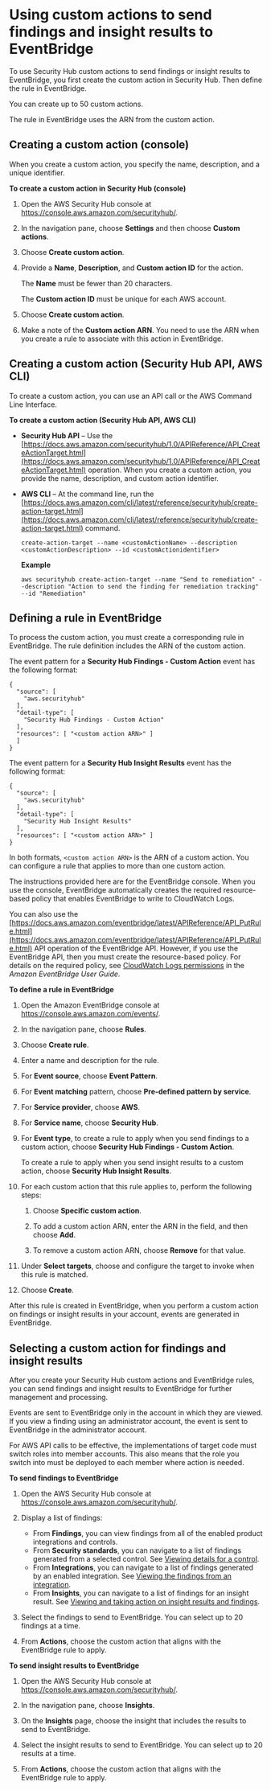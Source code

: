 # Using custom actions to send findings and insight results to EventBridge<a name="securityhub-cwe-custom-actions"></a>

To use Security Hub custom actions to send findings or insight results to EventBridge, you first create the custom action in Security Hub\. Then define the rule in EventBridge\.

You can create up to 50 custom actions\.

The rule in EventBridge uses the ARN from the custom action\.

## Creating a custom action \(console\)<a name="securityhub-cwe-configure"></a>

When you create a custom action, you specify the name, description, and a unique identifier\.

**To create a custom action in Security Hub \(console\)**

1. Open the AWS Security Hub console at [https://console\.aws\.amazon\.com/securityhub/](https://console.aws.amazon.com/securityhub/)\.

1. In the navigation pane, choose **Settings** and then choose **Custom actions**\.

1. Choose **Create custom action**\.

1. Provide a **Name**, **Description**, and **Custom action ID** for the action\.

   The **Name** must be fewer than 20 characters\.

   The **Custom action ID** must be unique for each AWS account\.

1. Choose **Create custom action**\.

1. Make a note of the **Custom action ARN**\. You need to use the ARN when you create a rule to associate with this action in EventBridge\.

## Creating a custom action \(Security Hub API, AWS CLI\)<a name="securityhub-cwe-configure-api"></a>

To create a custom action, you can use an API call or the AWS Command Line Interface\.

**To create a custom action \(Security Hub API, AWS CLI\)**
+ **Security Hub API** – Use the [https://docs.aws.amazon.com/securityhub/1.0/APIReference/API_CreateActionTarget.html](https://docs.aws.amazon.com/securityhub/1.0/APIReference/API_CreateActionTarget.html) operation\. When you create a custom action, you provide the name, description, and custom action identifier\.
+ **AWS CLI** – At the command line, run the [https://docs.aws.amazon.com/cli/latest/reference/securityhub/create-action-target.html](https://docs.aws.amazon.com/cli/latest/reference/securityhub/create-action-target.html) command\.

  ```
  create-action-target --name <customActionName> --description <customActionDescription> --id <customActionidentifier>
  ```

  **Example**

  ```
  aws securityhub create-action-target --name "Send to remediation" --description "Action to send the finding for remediation tracking" --id "Remediation"
  ```

## Defining a rule in EventBridge<a name="securityhub-cwe-define-rule"></a>

To process the custom action, you must create a corresponding rule in EventBridge\. The rule definition includes the ARN of the custom action\.

The event pattern for a **Security Hub Findings \- Custom Action** event has the following format:

```
{
  "source": [
    "aws.securityhub"
  ],
  "detail-type": [
    "Security Hub Findings - Custom Action"
  ],
  "resources": [ "<custom action ARN>" ]
  ]
}
```

The event pattern for a **Security Hub Insight Results** event has the following format:

```
{
  "source": [
    "aws.securityhub"
  ],
  "detail-type": [
    "Security Hub Insight Results"
  ],
  "resources": [ "<custom action ARN>" ]
}
```

In both formats, `<custom action ARN>` is the ARN of a custom action\. You can configure a rule that applies to more than one custom action\.

The instructions provided here are for the EventBridge console\. When you use the console, EventBridge automatically creates the required resource\-based policy that enables EventBridge to write to CloudWatch Logs\.

You can also use the [https://docs.aws.amazon.com/eventbridge/latest/APIReference/API_PutRule.html](https://docs.aws.amazon.com/eventbridge/latest/APIReference/API_PutRule.html) API operation of the EventBridge API\. However, if you use the EventBridge API, then you must create the resource\-based policy\. For details on the required policy, see [CloudWatch Logs permissions](https://docs.aws.amazon.com/eventbridge/latest/userguide/resource-based-policies-eventbridge.html#cloudwatchlogs-permissions) in the *Amazon EventBridge User Guide*\.

**To define a rule in EventBridge**

1. Open the Amazon EventBridge console at [https://console\.aws\.amazon\.com/events/](https://console.aws.amazon.com/events/)\.

1. In the navigation pane, choose **Rules**\.

1. Choose **Create rule**\.

1. Enter a name and description for the rule\.

1. For **Event source**, choose **Event Pattern**\.

1. For **Event matching** pattern, choose **Pre\-defined pattern by service**\.

1. For **Service provider**, choose **AWS**\.

1. For **Service name**, choose **Security Hub**\.

1. For **Event type**, to create a rule to apply when you send findings to a custom action, choose **Security Hub Findings \- Custom Action**\.

   To create a rule to apply when you send insight results to a custom action, choose **Security Hub Insight Results**\.

1. For each custom action that this rule applies to, perform the following steps:

   1. Choose **Specific custom action**\.

   1. To add a custom action ARN, enter the ARN in the field, and then choose **Add**\.

   1. To remove a custom action ARN, choose **Remove** for that value\.

1. Under **Select targets**, choose and configure the target to invoke when this rule is matched\.

1. Choose **Create**\.

After this rule is created in EventBridge, when you perform a custom action on findings or insight results in your account, events are generated in EventBridge\.

## Selecting a custom action for findings and insight results<a name="securityhub-cwe-send"></a>

After you create your Security Hub custom actions and EventBridge rules, you can send findings and insight results to EventBridge for further management and processing\.

Events are sent to EventBridge only in the account in which they are viewed\. If you view a finding using an administrator account, the event is sent to EventBridge in the administrator account\.

For AWS API calls to be effective, the implementations of target code must switch roles into member accounts\. This also means that the role you switch into must be deployed to each member where action is needed\.

**To send findings to EventBridge**

1. Open the AWS Security Hub console at [https://console\.aws\.amazon\.com/securityhub/](https://console.aws.amazon.com/securityhub/)\.

1. Display a list of findings:
   + From **Findings**, you can view findings from all of the enabled product integrations and controls\.
   + From **Security standards**, you can navigate to a list of findings generated from a selected control\. See [Viewing details for a control](securityhub-standards-control-details.md)\.
   + From **Integrations**, you can navigate to a list of findings generated by an enabled integration\. See [Viewing the findings from an integration](securityhub-integrations-managing.md#securityhub-integration-view-findings)\.
   + From **Insights**, you can navigate to a list of findings for an insight result\. See [Viewing and taking action on insight results and findings](securityhub-insights-view-take-action.md)\.

1. Select the findings to send to EventBridge\. You can select up to 20 findings at a time\.

1. From **Actions**, choose the custom action that aligns with the EventBridge rule to apply\.

**To send insight results to EventBridge**

1. Open the AWS Security Hub console at [https://console\.aws\.amazon\.com/securityhub/](https://console.aws.amazon.com/securityhub/)\.

1. In the navigation pane, choose **Insights**\.

1. On the **Insights** page, choose the insight that includes the results to send to EventBridge\.

1. Select the insight results to send to EventBridge\. You can select up to 20 results at a time\.

1. From **Actions**, choose the custom action that aligns with the EventBridge rule to apply\.